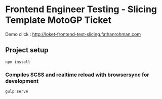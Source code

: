 # Frontend Engineer Testing - Slicing Template MotoGP Ticket

Demo click : http://loket-frontend-test-slicing.fathanrohman.com

## Project setup
```
npm install
```

### Compiles SCSS and realtime reload with browsersync for development
```
gulp serve
```